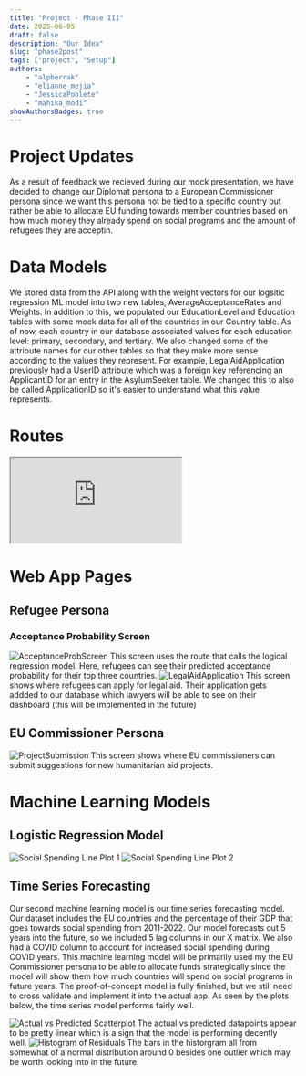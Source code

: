 ```yaml
---
title: "Project - Phase III"
date: 2025-06-05
draft: false
description: "Our Idea"
slug: "phase2post"
tags: ["project", "Setup"]
authors:
    - "alpberrak"
    - "elianne_mejia"
    - "JessicaPoblete"
    - "mahika_modi"
showAuthorsBadges: true
---
```

# Project Updates
As a result of feedback we recieved during our mock presentation, we have decided to change our Diplomat persona to a European Commissioner persona since we want this persona not be tied to a specific country but rather be able to allocate EU funding towards member countries based on how much money they already spend on social programs and the amount of refugees they are acceptin. 
# Data Models 
We stored data from the API along with the weight vectors for our logsitic regression ML model into two new tables, AverageAcceptanceRates and Weights. In addition to this, we populated our EducationLevel and Education tables with some mock data for all of the countries in our Country table. As of now, each country in our database associated values for each education level: primary, secondary, and tertiary. We also changed some of the attribute names for our other tables so that they make more sense according to the values they represent. For example, LegalAidApplication previously had a UserID attribute which was a foreign key referencing an ApplicantID for an entry in the AsylumSeeker table. We changed this to also be called ApplicationID so it's easier to understand what this value represents. 

# Routes 
<iframe src="https://docs.google.com/spreadsheets/d/e/2PACX-1vT6aAyMz747kqhiRaR1dB4uw8S8n5M3bPqAU4DttqdiKApRwsWaEuF8rghtzfgw84GzTnQ64HPGJPcf/pubhtml?widget=true&amp;headers=false"></iframe>

# Web App Pages
## Refugee Persona
### Acceptance Probability Screen
![AcceptanceProbScreen](/acceptance_prob_screen.png)
This screen uses the route that calls the logical regression model. Here, refugees can see their predicted acceptance probability for their top three countries. 
![LegalAidApplication](/legal_aid_app_screen.png)
This screen shows where refugees can apply for legal aid. Their application gets addded to our database which lawyers will be able to see on their dashboard (this will be implemented in the future)

## EU Commissioner Persona 
![ProjectSubmission](/aid_project_submission_screen.png)
This screen shows where EU commissioners can submit suggestions for new humanitarian aid projects. 


# Machine Learning Models 

## Logistic Regression Model

![Social Spending Line Plot 1](/social_spending_1.png)
![Social Spending Line Plot 2](/social_spending_2.png)

## Time Series Forecasting 

Our second machine learning model is our time series forecasting model. Our dataset includes the EU countries and the percentage of their GDP that goes towards social spending from 2011-2022. Our model forecasts out 5 years into the future, so we included 5 lag columns in our X matrix. We also had a COVID column to account for increased social spending during COVID years. This machine learning model will be primarily used my the EU Commissioner persona to be able to allocate funds strategically since the model will show them how much countries will spend on social programs in future years. The proof-of-concept model is fully finished, but we still need to cross validate and implement it into the actual app. As seen by the plots below, the time series model performs fairly well.

![Actual vs Predicted Scatterplot](/actual_vs_predicted.png)
The actual vs predicted datapoints appear to be pretty linear which is a sign that the model is performing decently well.
![Histogram of Residuals ](/histogram_of_residuals.png)
The bars in the historgram all from somewhat of a normal distribution around 0 besides one outlier which may be worth looking into in the future. 


